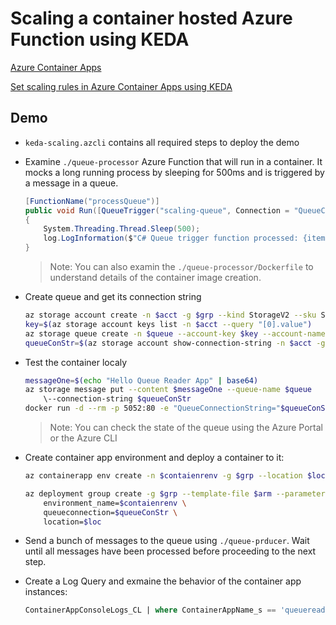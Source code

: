 # Scaling a container hosted Azure Function using KEDA

[Azure Container Apps](https://learn.microsoft.com/en-us/azure/container-apps/overview)

[Set scaling rules in Azure Container Apps using KEDA](https://learn.microsoft.com/en-us/azure/container-apps/scale-app#event-driven)

## Demo

- `keda-scaling.azcli` contains all required steps to deploy the demo

- Examine `./queue-processor` Azure Function that will run in a container. It mocks a long running process by sleeping for 500ms and is triggered by a message in a queue.

    ```c#
    [FunctionName("processQueue")]
    public void Run([QueueTrigger("scaling-queue", Connection = "QueueConnectionString")]string item, ILogger log)
    {
        System.Threading.Thread.Sleep(500);
        log.LogInformation($"C# Queue trigger function processed: {item}");
    }
    ```
    >Note: You can also examin the `./queue-processor/Dockerfile` to understand details of the container image creation.

- Create queue and get its connection string

    ```bash
    az storage account create -n $acct -g $grp --kind StorageV2 --sku Standard_LRS
    key=$(az storage account keys list -n $acct --query "[0].value")
    az storage queue create -n $queue --account-key $key --account-name $acct
    queueConStr=$(az storage account show-connection-string -n $acct -g $grp --query connectionString -o tsv)
    ```

- Test the container localy    

    ```bash
    messageOne=$(echo "Hello Queue Reader App" | base64)
    az storage message put --content $messageOne --queue-name $queue 
        \--connection-string $queueConStr
    docker run -d --rm -p 5052:80 -e "QueueConnectionString="$queueConStr queueprocessor
    ```

    >Note: You can check the state of the queue using the Azure Portal or the Azure CLI

- Create container app environment and deploy a container to it:

    ```bash
    az containerapp env create -n $contaienrenv -g $grp --location $loc

    az deployment group create -g $grp --template-file $arm --parameters \
        environment_name=$contaienrenv \
        queueconnection=$queueConStr \
        location=$loc
    ```

- Send a bunch of messages to the queue using `./queue-prducer`. Wait until all messages have been processed before proceeding to the next step.
   
- Create a Log Query and exmaine the behavior of the container app instances:

    ```sql
    ContainerAppConsoleLogs_CL | where ContainerAppName_s == 'queuereader' and Log_s contains 'Message ID' | project Time=TimeGenerated, AppName=ContainerAppName_s, Revision=RevisionName_s, Container=ContainerName_s, Message=Log_s | take 5
    ```